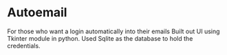 # Autoemail
For those who want a login automatically into their emails
Built out UI using Tkinter module in python.
Used Sqlite as the database to hold the credentials.
